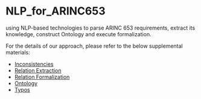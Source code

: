 # NLP_for_ARINC653
using NLP-based technologies to parse ARINC 653 requirements, extract its knowledge, construct Ontology and execute formalization.

For the details of our approach, please refer to the below supplemental materials:
- [Inconsistencies](https://github.com/luomou97/NLP_for_ARINC653/tree/main/Inconsistencies) 
- [Relation Extraction](https://github.com/luomou97/NLP_for_ARINC653/tree/main/Relation%20Extraction) 
- [Relation Formalization](https://github.com/luomou97/NLP_for_ARINC653/tree/main/Relation%20Formalization) 
- [Ontology](https://github.com/luomou97/NLP_for_ARINC653/tree/main/Ontology) 
- [Typos](https://github.com/luomou97/NLP_for_ARINC653/tree/main/Typos)
